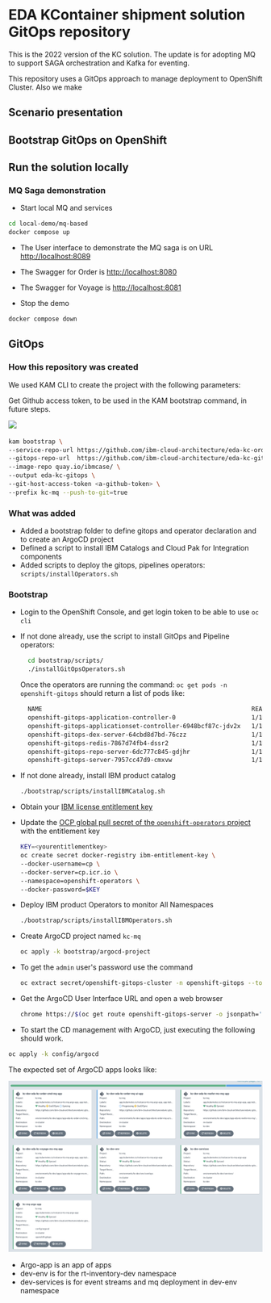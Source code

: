 # EDA KContainer shipment solution GitOps repository

This is the 2022 version of the KC solution. The update is for adopting MQ to support SAGA orchestration and
Kafka for eventing.

This repository uses a GitOps approach to manage deployment to OpenShift Cluster. Also we make 

## Scenario presentation

## Bootstrap GitOps on OpenShift


## Run the solution locally

### MQ Saga demonstration

* Start local MQ and services

```sh
cd local-demo/mq-based
docker compose up
```
* The User interface to demonstrate the MQ saga is on URL [http://localhost:8089](http://localhost:8089)
* The Swagger for Order is [http://localhost:8080](http://localhost:8080/q/swagger-ui)
* The Swagger for Voyage is [http://localhost:8081](http://localhost:8081/q/swagger-ui)

* Stop the demo

```sh
docker compose down
```

## GitOps 

### How this repository was created

We used KAM CLI to create the project with the following parameters:

Get Github access token, to be used in the KAM bootstrap command, in future steps.

![](./docs/images/github-access-tk.png)


```sh
kam bootstrap \
--service-repo-url https://github.com/ibm-cloud-architecture/eda-kc-order-cmd-mq \
--gitops-repo-url  https://github.com/ibm-cloud-architecture/eda-kc-gitops \
--image-repo quay.io/ibmcase/ \
--output eda-kc-gitops \
--git-host-access-token <a-github-token> \
--prefix kc-mq --push-to-git=true
```

### What was added

* Added a bootstrap folder to define gitops and operator declaration and to create an ArgoCD project
* Defined a script to install IBM Catalogs and Cloud Pak for Integration components 
* Added scripts to deploy the gitops, pipelines operators: `scripts/installOperators.sh`


### Bootstrap

* Login to the OpenShift Console, and get login token to be able to use `oc cli`
* If not done already, use the script to install GitOps and Pipeline operators: 

  ```sh
    cd bootstrap/scripts/
    ./installGitOpsOperators.sh
  ```
    
  Once the operators are running the command: `oc get pods -n openshift-gitops` should return
a list of pods like:

  ```sh
    NAME                                                          READY   STATUS    RESTARTS   AGE
    openshift-gitops-application-controller-0                     1/1     Running   0          4h5m
    openshift-gitops-applicationset-controller-6948bcf87c-jdv2x   1/1     Running   0          4h5m
    openshift-gitops-dex-server-64cbd8d7bd-76czz                  1/1     Running   0          4h5m
    openshift-gitops-redis-7867d74fb4-dssr2                       1/1     Running   0          4h5m
    openshift-gitops-repo-server-6dc777c845-gdjhr                 1/1     Running   0          4h5m
    openshift-gitops-server-7957cc47d9-cmxvw                      1/1     Running   0          4h5m
  ```

* If not done already, install IBM product catalog

  ```sh
  ./bootstrap/scripts/installIBMCatalog.sh
  ```

* Obtain your [IBM license entitlement key](https://github.com/IBM/cloudpak-gitops/blob/main/docs/install.md#obtain-an-entitlement-key)
* Update the [OCP global pull secret of the `openshift-operators` project](https://github.com/IBM/cloudpak-gitops/blob/main/docs/install.md#update-the-ocp-global-pull-secret)
with the entitlement key

    ```sh
    KEY=<yourentitlementkey>
    oc create secret docker-registry ibm-entitlement-key \
    --docker-username=cp \
    --docker-server=cp.icr.io \
    --namespace=openshift-operators \
    --docker-password=$KEY 
    ```
* Deploy IBM product Operators to monitor All Namespaces 


  ```sh
  ./bootstrap/scripts/installIBMOperators.sh
  ```
 
* Create ArgoCD project named `kc-mq`

   ```sh
   oc apply -k bootstrap/argocd-project
   ```

* To get the `admin` user's password use the command

    ```sh
    oc extract secret/openshift-gitops-cluster -n openshift-gitops --to=-
    ```

* Get the ArgoCD User Interface URL and open a web browser

   ```sh
   chrome https://$(oc get route openshift-gitops-server -o jsonpath='{.status.ingress[].host}'  -n openshift-gitops)
   ```


* To start the CD management with ArgoCD, just executing the following should work.

```sh
oc apply -k config/argocd
```

The expected set of ArgoCD apps looks like:

![](./docs/images/kc-mq-argoapps.png)

  * Argo-app is an app of apps
  * dev-env is for the rt-inventory-dev namespace
  * dev-services is for event streams and mq deployment in dev-env namespace